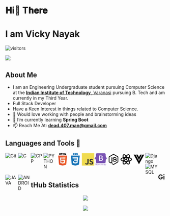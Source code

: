 # 𝐇i👋 T𝐡𝐞𝐫𝐞
# I am Vicky Nayak
<p align="center">

![visitors](https://visitor-badge.glitch.me/badge?page_id=Vickyknk07&left_color=e63946&right_color=green) 

</p>

<a href="https://github.com/DenverCoder1/readme-typing-svg">
  <img src="https://readme-typing-svg.herokuapp.com?&font=IBM+Plex+Sans&color=FF9595&size=20&lines=Good+to+see+you+here!;Welcome+to+my+profile" />
</a>

## About Me

- I am an Engineering Undergraduate student pursuing Computer Science at the <a href="/https://www.iitbhu.ac.in/"> <b> Indian Institute of Technology</b>, Varanasi</a> pursuing B. Tech and am currently in my Third Year.
- Full Stack Developer
- Have a Keen Interest in things related to Computer Science.
- 👯 Would love working with people and brainstorming ideas 
- 🌱 I’m currently learning **Spring Boot**
- 📫 Reach Me At: **dead.407.man@gmail.com**

## Languages and Tools 🧰

[<img align="left" alt="Git" width="40px" src="https://github.com/sahilsingh2402/sahilsingh2402/blob/main/files_ss2402/git.svg" />](https://git-scm.com/)

[<img align="left" alt="C" width="40px" src="https://github.com/sahilsingh2402/sahilsingh2402/blob/main/files_ss2402/c-original.svg" />](https://www.cprogramming.com/)

[<img align="left" alt="CPP" width="40px" src="https://github.com/sahilsingh2402/sahilsingh2402/blob/main/files_ss2402/cpp.svg" />](https://www.cplusplus.com/)

[<img align="left" alt="PYTHON" width="40px" src="https://github.com/sahilsingh2402/sahilsingh2402/blob/main/files_ss2402/python.svg" />](https://www.python.org/)

[<img align="left" alt="HTML" width="40px" src="https://raw.githubusercontent.com/devicons/devicon/master/icons/html5/html5-original-wordmark.svg" />](https://html.com/)

[<img align="left" alt="CSS" width="40px" src="https://raw.githubusercontent.com/devicons/devicon/master/icons/css3/css3-plain-wordmark.svg" />](https://www.w3.org/Style/CSS/Overview.en.html)

[<img align="left" alt="JS" width="40px" src="https://raw.githubusercontent.com/devicons/devicon/master/icons/javascript/javascript-original.svg" />](https://developer.mozilla.org/en-US/docs/Web/JavaScript)

[<img align="left" alt="BOOTSTRAP" width="40px" src="https://raw.githubusercontent.com/devicons/devicon/master/icons/bootstrap/bootstrap-plain-wordmark.svg" />](https://getbootstrap.com)

[<img align="left" alt="NODEJS" width="40px" src="https://github.com/SabrinaFZ/portfolio/blob/main/src/assets/images/icons/nodejs.svg" />](https://reactjs.org)

[<img align="left" alt="REACTJS" width="40px" src="https://github.com/SabrinaFZ/portfolio/blob/main/src/assets/images/icons/react.svg" />](https://reactjs.org)

[<img align="left" alt="VUEJS" width="40px" src="https://github.com/SabrinaFZ/portfolio/blob/main/src/assets/images/icons/vuejs.svg" />](https://reactjs.org)

[<img align="left" alt="Django" width="40px" src="https://github.com/sahilsingh2402/sahilsingh2402/blob/main/files_ss2402/django.svg" />](https://www.djangoproject.com/)

[<img align="left" alt="MYSQL" width="40px" src="https://github.com/sahilsingh2402/sahilsingh2402/blob/main/files_ss2402/mysql.svg" />](https://www.mysql.com/)

[<img align="left" alt="JAVA" width="40px" src="https://github.com/sahilsingh2402/sahilsingh2402/blob/main/files_ss2402/java.svg" />](https://www.java.com/)

[<img align="left" alt="ANDROID" width="40px" src="https://github.com/sahilsingh2402/sahilsingh2402/blob/main/files_ss2402/android.svg" />](https://www.mysql.com/)

<br>
<br>

## GitHub Statistics

<p align="center">
 <a href="https://github-readme-stats.vercel.app/api?username=Vickyknk07&show_icons=true&count_private=true&theme=onedark">
  <img align="center" src="https://github-readme-stats.vercel.app/api?username=Vickyknk07&show_icons=true&count_private=true&theme=onedark" />
</a>
</p>

<p align="center">
<a href="https://github-readme-stats.vercel.app/api/top-langs/?username=Vickyknk07&theme=onedark">
  <img align="center" src="https://github-readme-stats.vercel.app/api/top-langs/?username=Vickyknk07&theme=onedark&exclude_repo=Competitive-Programming&hide=html,css" />
</a>
</p>

